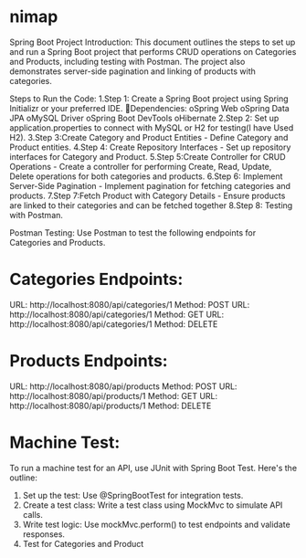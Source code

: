 # nimap
Spring Boot Project
Introduction:
This document outlines the steps to set up and run a Spring Boot project that performs CRUD operations on Categories and Products, including testing with Postman. The project also demonstrates server-side pagination and linking of products with categories.

Steps to Run the Code:
1.Step 1: Create a Spring Boot project using Spring Initializr or your preferred IDE.
Dependencies:
oSpring Web
oSpring Data JPA
oMySQL Driver
oSpring Boot DevTools
oHibernate
2.Step 2: Set up application.properties to connect with MySQL or H2 for testing(I have Used H2).
3.Step 3:Create Category and Product Entities - Define Category and Product entities.
4.Step 4: Create Repository Interfaces - Set up repository interfaces for Category and Product.
5.Step 5:Create Controller for CRUD Operations - Create a controller for performing Create, Read, Update, Delete operations for both categories and products.
6.Step 6: Implement Server-Side Pagination - Implement pagination for fetching categories and products.
7.Step 7:Fetch Product with Category Details - Ensure products are linked to their categories and can be fetched together
8.Step 8: Testing with Postman.

Postman Testing:
Use Postman to test the following endpoints for Categories and Products.



# Categories Endpoints:


URL: http://localhost:8080/api/categories/1
Method: POST
URL: http://localhost:8080/api/categories/1
Method: GET
URL: http://localhost:8080/api/categories/1
Method: DELETE


# Products Endpoints:
URL: http://localhost:8080/api/products
Method: POST
URL: http://localhost:8080/api/products/1
Method: GET
URL: http://localhost:8080/api/products/1
Method: DELETE


# Machine Test:
To run a machine test for an API, use JUnit with Spring Boot Test. Here's the outline:
1. Set up the test: Use @SpringBootTest for integration tests.
2. Create a test class: Write a test class using MockMvc to simulate API calls.
3. Write test logic: Use mockMvc.perform() to test endpoints and validate responses.
4. Test for Categories and Product
